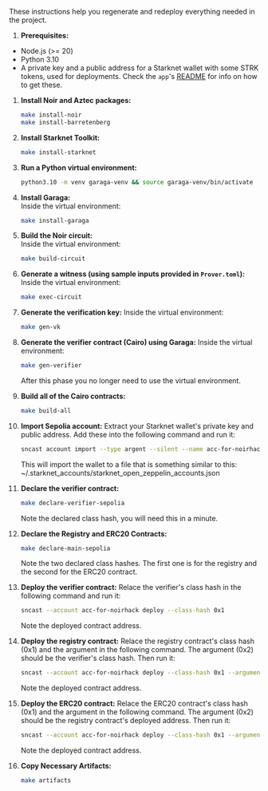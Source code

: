 These instructions help you regenerate and redeploy everything needed in the project.

1. **Prerequisites:**
- Node.js (>= 20)
- Python 3.10
- A private key and a public address for a Starknet wallet with some STRK tokens, used for deployments. Check the `app`'s [README](/app/README) for info on how to get these.

1. **Install Noir and Aztec packages:**  
    ```sh
    make install-noir
    make install-barretenberg
    ```

1. **Install Starknet Toolkit:**  
    ```sh
    make install-starknet
    ```

1. **Run a Python virtual environment:**  
    ```sh
    python3.10 -m venv garaga-venv && source garaga-venv/bin/activate
    ```

1. **Install Garaga:**  
    Inside the virtual environment:
    ```sh
    make install-garaga
    ```

1. **Build the Noir circuit:**  
    Inside the virtual environment:
    ```sh
    make build-circuit
    ```

1. **Generate a witness (using sample inputs provided in `Prover.toml`):**
    Inside the virtual environment:
    ```sh
    make exec-circuit
    ```

1. **Generate the verification key:**
    Inside the virtual environment:
    ```sh
    make gen-vk
    ```

1. **Generate the verifier contract (Cairo) using Garaga:**
    Inside the virtual environment:
    ```sh
    make gen-verifier
    ```
    After this phase you no longer need to use the virtual environment.

1. **Build all of the Cairo contracts:**
    ```sh
    make build-all
    ```

1. **Import Sepolia account:**
    Extract your Starknet wallet's private key and public address. Add these into the following command and run it:
    ```sh
    sncast account import --type argent --silent --name acc-for-noirhack --address 0x1 --private-key 0x2 --url https://free-rpc.nethermind.io/sepolia-juno/v0_8
    ```
    This will import the wallet to a file that is something similar to this: ~/.starknet_accounts/starknet_open_zeppelin_accounts.json

1. **Declare the verifier contract:**  
    ```sh
    make declare-verifier-sepolia
    ```
    Note the declared class hash, you will need this in a minute.

1. **Declare the Registry and ERC20 Contracts:**  
    ```sh
    make declare-main-sepolia
    ```
    Note the two declared class hashes. The first one is for the registry and the second for the ERC20 contract.

1. **Deploy the verifier contract:**
    Relace the verifier's class hash in the following command and run it:
    ```sh
    sncast --account acc-for-noirhack deploy --class-hash 0x1
    ```
    Note the deployed contract address.

1. **Deploy the registry contract:**
    Relace the registry contract's class hash (0x1) and the argument in the following command. The argument (0x2) should be the verifier's class hash. Then run it:
    ```sh
    sncast --account acc-for-noirhack deploy --class-hash 0x1 --arguments 0x2
    ```
    Note the deployed contract address.

1. **Deploy the ERC20 contract:**
    Relace the ERC20 contract's class hash (0x1) and the argument in the following command. The argument (0x2) should be the registry contract's deployed address. Then run it:
    ```sh
    sncast --account acc-for-noirhack deploy --class-hash 0x1 --arguments 0x2
    ```
    Note the deployed contract address.

1. **Copy Necessary Artifacts:**  
    ```sh
    make artifacts
    ```